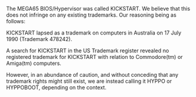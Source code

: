 The MEGA65 BIOS/Hypervisor was called KICKSTART.
We believe that this does not infringe on any
existing trademarks. Our reasoning being as follows:

KICKSTART lapsed as a trademark on computers in
Australia on 17 July 1990 (Trademark 478242).

A search for KICKSTART in the US Trademark register
revealed no registered trademark for KICKSTART with
relation to Commodore(tm) or Amiga(tm) computers.

However, in an abundance of caution, and without
conceding that any trademark rights might still
exist, we are instead calling it HYPPO or HYPPOBOOT, 
depending on the context.
